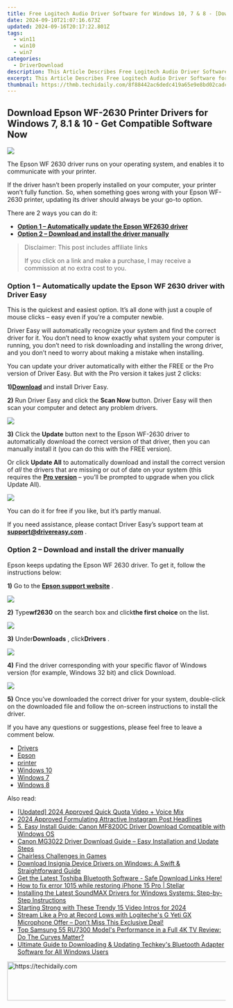 ```yaml
---
title: Free Logitech Audio Driver Software for Windows 10, 7 & 8 - [Download Now]
date: 2024-09-10T21:07:16.673Z
updated: 2024-09-16T20:17:22.801Z
tags:
  - win11
  - win10
  - win7
categories:
  - DriverDownload
description: This Article Describes Free Logitech Audio Driver Software for Windows 10, 7 & 8 - [Download Now]
excerpt: This Article Describes Free Logitech Audio Driver Software for Windows 10, 7 & 8 - [Download Now]
thumbnail: https://thmb.techidaily.com/8f88442ac6dedc419a65e9e8bd02cadcc874f8f080f0e1330c1b328f3cf15bd0.jpg
---
```


## Download Epson WF-2630 Printer Drivers for Windows 7, 8.1 & 10 - Get Compatible Software Now

![](https://images.drivereasy.com/wp-content/uploads/2019/10/2019-10-18_11-07-32.jpg)

 The Epson WF 2630 driver runs on your operating system, and enables it to communicate with your printer.

 If the driver hasn’t been properly installed on your computer, your printer won’t fully function. So, when something goes wrong with your Epson WF-2630 printer, updating its driver should always be your go-to option.

There are 2 ways you can do it:

* **[Option 1 – Automatically update the Epson WF2630 driver](https://tools.techidaily.com/drivereasy/download/)**
* **[Option 2 – Download and install the driver manually](https://tools.techidaily.com/drivereasy/download/)**

>  Disclaimer: This post includes affiliate links
>
>  If you click on a link and make a purchase, I may receive a commission at no extra cost to you.
>

### **Option 1 – Automatically update** the Epson WF 2630 **driver** with Driver Easy

 This is the quickest and easiest option. It’s all done with just a couple of mouse clicks – easy even if you’re a computer newbie.

 Driver Easy will automatically recognize your system and find the correct driver for it. You don’t need to know exactly what system your computer is running, you don’t need to risk downloading and installing the wrong driver, and you don’t need to worry about making a mistake when installing.

 You can update your driver automatically with either the FREE or the Pro version of Driver Easy. But with the Pro version it takes just 2 clicks:

 **1)[Download](https://tools.techidaily.com/drivereasy/download/) [](https://tools.techidaily.com/drivereasy/download/)**  and install Driver Easy.

**2)** Run Driver Easy and click the **Scan Now** button. Driver Easy will then scan your computer and detect any problem drivers.

![](https://images.drivereasy.com/wp-content/uploads/2019/10/2019-10-17_12-11-59-7.jpg)

**3)** Click the **Update**  button next to the Epson WF-2630 driver to automatically download the correct version of that driver, then you can manually install it (you can do this with the FREE version).

 Or click **Update All** to automatically download and install the correct version of _all_ the drivers that are missing or out of date on your system (this requires the **[Pro version](https://tools.techidaily.com/drivereasy/download/)**  – you’ll be prompted to upgrade when you click Update All).

![](https://images.drivereasy.com/wp-content/uploads/2019/10/2019-10-18_11-03-55.jpg)

 You can do it for free if you like, but it’s partly manual.

 If you need assistance, please contact Driver Easy’s support team at [**support@drivereasy.com**](https://tools.techidaily.com/drivereasy/download/) .

### **Option 2 – Download and install the driver manually**

 Epson keeps updating the Epson WF 2630 driver. To get it, follow the instructions below:

**1)** Go to the **[Epson support website](https://epson.com/usa)**  .

![](https://images.drivereasy.com/wp-content/uploads/2019/10/2019-10-18_11-30-53-1024x402.jpg)

**2)** Type**wf2630** on the search box and click**the first choice** on the list.

![](https://images.drivereasy.com/wp-content/uploads/2019/10/2019-10-18_11-31-43-1024x475.jpg)

**3)** Under**Downloads** , click**Drivers** .

![](https://images.drivereasy.com/wp-content/uploads/2019/10/2019-10-18_11-33-46-1024x524.jpg)

**4)** Find the driver corresponding with your specific flavor of Windows version (for example, Windows 32 bit) and click Download.

![](https://images.drivereasy.com/wp-content/uploads/2019/10/2019-10-18_11-33-46-2-1024x329.jpg)

**5)** Once you’ve downloaded the correct driver for your system, double-click on the downloaded file and follow the on-screen instructions to install the driver.

 If you have any questions or suggestions, please feel free to leave a comment below.

* [Drivers](https://tools.techidaily.com/drivereasy/download/)
* [Epson](https://tools.techidaily.com/drivereasy/download/)
* [printer](https://tools.techidaily.com/drivereasy/download/)
* [Windows 10](https://tools.techidaily.com/drivereasy/download/)
* [Windows 7](https://tools.techidaily.com/drivereasy/download/)
* [Windows 8](https://tools.techidaily.com/drivereasy/download/)

<ins class="adsbygoogle"
     style="display:block"
     data-ad-format="autorelaxed"
     data-ad-client="ca-pub-7571918770474297"
     data-ad-slot="1223367746"></ins>

<ins class="adsbygoogle"
     style="display:block"
     data-ad-client="ca-pub-7571918770474297"
     data-ad-slot="8358498916"
     data-ad-format="auto"
     data-full-width-responsive="true"></ins>

<span class="atpl-alsoreadstyle">Also read:</span>
<div><ul>
<li><a href="https://video-capture.techidaily.com/updated-2024-approved-quick-quota-video-plus-voice-mix/"><u>[Updated] 2024 Approved Quick Quota Video + Voice Mix</u></a></li>
<li><a href="https://instagram-clips.techidaily.com/2024-approved-formulating-attractive-instagram-post-headlines/"><u>2024 Approved Formulating Attractive Instagram Post Headlines</u></a></li>
<li><a href="https://win-amazing.techidaily.com/5-easy-install-guide-canon-mf8200c-driver-download-compatible-with-windows-os/"><u>5. Easy Install Guide: Canon MF8200C Driver Download Compatible with Windows OS</u></a></li>
<li><a href="https://win-amazing.techidaily.com/canon-mg3022-driver-download-guide-easy-installation-and-update-steps/"><u>Canon MG3022 Driver Download Guide – Easy Installation and Update Steps</u></a></li>
<li><a href="https://games-able.techidaily.com/chairless-challenges-in-games/"><u>Chairless Challenges in Games</u></a></li>
<li><a href="https://win-amazing.techidaily.com/download-insignia-device-drivers-on-windows-a-swift-and-straightforward-guide/"><u>Download Insignia Device Drivers on Windows: A Swift & Straightforward Guide</u></a></li>
<li><a href="https://win-amazing.techidaily.com/get-the-latest-toshiba-bluetooth-software-safe-download-links-here/"><u>Get the Latest Toshiba Bluetooth Software - Safe Download Links Here!</u></a></li>
<li><a href="https://blog-min.techidaily.com/how-to-fix-error-1015-while-restoring-iphone-15-pro-stellar-by-stellar-data-recovery-ios-iphone-data-recovery/"><u>How to fix error 1015 while restoring iPhone 15 Pro | Stellar</u></a></li>
<li><a href="https://win-amazing.techidaily.com/installing-the-latest-soundmax-drivers-for-windows-systems-step-by-step-instructions/"><u>Installing the Latest SoundMAX Drivers for Windows Systems: Step-by-Step Instructions</u></a></li>
<li><a href="https://facebook-video-share.techidaily.com/starting-strong-with-these-trendy-15-video-intros-for-2024/"><u>Starting Strong with These Trendy 15 Video Intros for 2024</u></a></li>
<li><a href="https://hardware-tips.techidaily.com/1723964488813-stream-like-a-pro-at-record-lows-with-logiteches-g-yeti-gx-microphone-offer-dont-miss-this-exclusive-deal/"><u>Stream Like a Pro at Record Lows with Logiteche's G Yeti GX Microphone Offer – Don’t Miss This Exclusive Deal!</u></a></li>
<li><a href="https://buynow-reviews.techidaily.com/top-samsung-55-ru7300-models-performance-in-a-full-4k-tv-review-do-the-curves-matter/"><u>Top Samsung 55 RU7300 Model's Performance in a Full 4K TV Review: Do The Curves Matter?</u></a></li>
<li><a href="https://win-amazing.techidaily.com/ultimate-guide-to-downloading-and-updating-techkeys-bluetooth-adapter-software-for-all-windows-users/"><u>Ultimate Guide to Downloading & Updating Techkey's Bluetooth Adapter Software for All Windows Users</u></a></li>
</ul></div>

<!-- affiliate ads begin -->
<a href="https://ephamedtechinc.pxf.io/c/5597632/2120861/26400?prodsku=Saturn" target="_top" id="2120861">
  <img src="//a.impactradius-go.com/display-ad/26400-2120861" border="0" alt="https://techidaily.com" width="728" height="90"/>
</a>
<img height="0" width="0" src="https://ephamedtechinc.pxf.io/i/5597632/2120861/26400?prodsku=Saturn" style="position:absolute;visibility:hidden;" border="0" />
<!-- affiliate ads end -->

